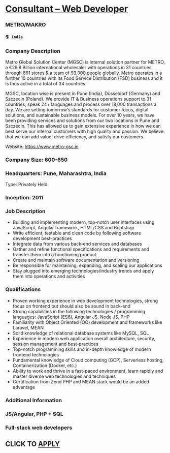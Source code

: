 # [Consultant – Web Developer](https://www.remotewlb.com/apply/consultant-web-developer)  
### METRO/MAKRO  
#### `🌎 India`  

### Company Description

Metro Global Solution Center (MGSC) is internal solution partner for METRO, a €29.8 Billion international wholesaler with operations in 31 countries through 661 stores & a team of 93,000 people globally. Metro operates in a further 10 countries with its Food Service Distribution (FSD) business and it is thus active in a total of 34 countries.

MGSC, location wise is present in Pune (India), Düsseldorf (Germany) and Szczecin (Poland). We provide IT & Business operations support to 31 countries, speak 24+ languages and process over 18,000 transactions a day. We are setting tomorrow’s standards for customer focus, digital solutions, and sustainable business models. For over 10 years, we have been providing services and solutions from our two locations in Pune and Szczecin. This has allowed us to gain extensive experience in how we can best serve our internal customers with high quality and passion. We believe that we can add value, drive efficiency, and satisfy our customers.

Website: https://www.metro-gsc.in

### Company Size: 600-650

### Headquarters: Pune, Maharashtra, India

Type: Privately Held

### Inception: 2011

### Job Description

  * Building and implementing modern, top-notch user interfaces using JavaScript, Angular framework, HTML/CSS and Bootstrap
  * Write efficient, testable and clean code by following software development best-practices
  * Integrate data from various back-end services and databases
  * Gather and refine functional specifications and requirements and transfer them into a functioning product
  * Create and maintain software documentation and versioning
  * Be responsible for maintaining, expanding, and scaling our applications
  * Stay plugged into emerging technologies/industry trends and apply them into operations and activities

### Qualifications

  * Proven working experience in web development technologies, strong focus on frontend but should also be sound in back-end
  * Strong capabilities in the following technologies / programming languages: JavaScript (ES6), Angular JS, Node JS, PHP
  * Familiarity with Object Oriented (OO) development and frameworks like Laravel, MEAN
  * Solid knowledge of relational database systems like MySQL, SQL
  * Experience in modern web application overall architecture, security, session management and best-practices
  * Top-notch programming skills and in-depth knowledge of modern frontend technologies
  * Fundamental knowledge of Cloud computing (GCP), Serverless hosting, Containerization (Docker, etc.)
  * Ability to work and thrive in a fast-paced environment, learn rapidly and master diverse web technologies and techniques
  * Certification from Zend PHP and MEAN stack would be an added advantage

### Additional Information

### JS/Angular, PHP + SQL

### Full-stack web developers

  
## CLICK TO [APPLY](https://www.remotewlb.com/apply/consultant-web-developer)

